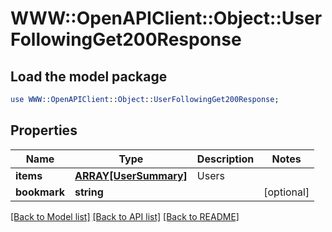 # WWW::OpenAPIClient::Object::UserFollowingGet200Response

## Load the model package
```perl
use WWW::OpenAPIClient::Object::UserFollowingGet200Response;
```

## Properties
Name | Type | Description | Notes
------------ | ------------- | ------------- | -------------
**items** | [**ARRAY[UserSummary]**](UserSummary.md) | Users | 
**bookmark** | **string** |  | [optional] 

[[Back to Model list]](../README.md#documentation-for-models) [[Back to API list]](../README.md#documentation-for-api-endpoints) [[Back to README]](../README.md)


